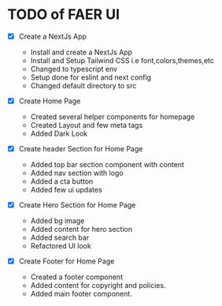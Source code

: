 # TODO of FAER UI

- [x] Create a NextJs App
  - Install and create a NextJs App
  - Install and Setup Tailwind CSS i.e font,colors,themes,etc
  - Changed to typescript env
  - Setup done for eslint and next config
  - Changed default directory to src

- [x] Create Home Page
  - Created several helper components for homepage
  - Created Layout and few meta tags
  - Added Dark Look

- [x] Create header Section for Home Page
  - Added top bar section component with content
  - Added nav section with logo
  - Added a cta button
  - Added few ui updates

- [x] Create Hero Section for Home Page
  - Added bg image
  - Added content for hero section
  - Added search bar
  - Refactored UI look

- [x] Create Footer for Home Page
  - Created a footer component
  - Added content for copyright and policies.
  - Added main footer component.